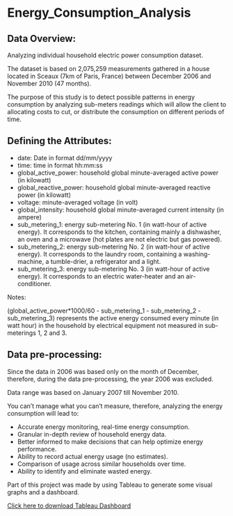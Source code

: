 # Energy_Consumption_Analysis

## Data Overview: 


Analyzing individual household electric power consumption dataset.

The dataset is based on 2,075,259 measurements gathered in a house located in Sceaux (7km of Paris, France) between December 2006 and November 2010 (47 months).

The purpose of this study is to detect possible patterns in energy consumption by analyzing sub-meters readings 
which will allow the client to allocating costs to cut, or distribute the consumption on different periods of time.

## Defining the Attributes:

- date: Date in format dd/mm/yyyy
- time: time in format hh:mm:ss
- global_active_power: household global minute-averaged active power (in kilowatt)
- global_reactive_power: household global minute-averaged reactive power (in kilowatt)
- voltage: minute-averaged voltage (in volt)
- global_intensity: household global minute-averaged current intensity (in ampere)
- sub_metering_1: energy sub-metering No. 1 (in watt-hour of active energy). It corresponds to the kitchen, containing mainly a dishwasher, an oven and a microwave (hot plates are not electric but gas powered).
- sub_metering_2: energy sub-metering No. 2 (in watt-hour of active energy). It corresponds to the laundry room, containing a washing-machine, a tumble-drier, a refrigerator and a light.
- sub_metering_3: energy sub-metering No. 3 (in watt-hour of active energy). It corresponds to an electric water-heater and an air-conditioner.

Notes:

(global_active_power*1000/60 - sub_metering_1 - sub_metering_2 - sub_metering_3) represents the active energy consumed every minute (in watt hour) in the household by electrical equipment not measured in sub-meterings 1, 2 and 3. 

## Data pre-processing:

Since the data in 2006 was based only on the month of December, therefore, during the data pre-processing, 
the year 2006 was excluded.

Data range was based on January 2007 till November 2010.

You can’t manage what you can’t measure, therefore, analyzing the energy consumption will lead to:

- Accurate energy monitoring, real-time energy consumption. 
- Granular in-depth review of household energy data. 
- Better informed to make decisions that can help optimize energy performance. 
- Ability to record actual energy usage (no estimates). 
- Comparison of usage across similar households over time. 
- Ability to identify and eliminate wasted energy.

Part of this project was made by using Tableau to generate some visual graphs and a dashboard.

[Click here to download Tableau Dashboard](https://public.tableau.com/workbooks/DashboardAnalysisofEnergyConsumption.twb)


